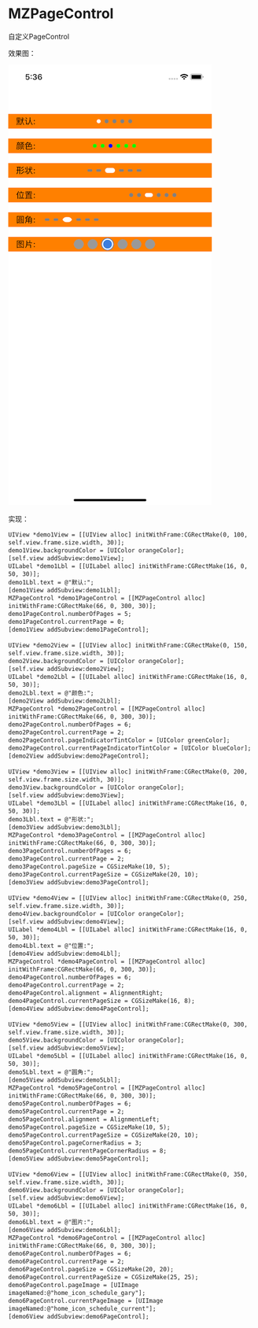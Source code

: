 # MZPageControl
自定义PageControl

效果图：

![image](https://github.com/MrZhou1010/MZPageControl/blob/master/demo.png)

实现：

    UIView *demo1View = [[UIView alloc] initWithFrame:CGRectMake(0, 100, self.view.frame.size.width, 30)];
    demo1View.backgroundColor = [UIColor orangeColor];
    [self.view addSubview:demo1View];
    UILabel *demo1Lbl = [[UILabel alloc] initWithFrame:CGRectMake(16, 0, 50, 30)];
    demo1Lbl.text = @"默认:";
    [demo1View addSubview:demo1Lbl];
    MZPageControl *demo1PageControl = [[MZPageControl alloc] initWithFrame:CGRectMake(66, 0, 300, 30)];
    demo1PageControl.numberOfPages = 5;
    demo1PageControl.currentPage = 0;
    [demo1View addSubview:demo1PageControl];
    
    UIView *demo2View = [[UIView alloc] initWithFrame:CGRectMake(0, 150, self.view.frame.size.width, 30)];
    demo2View.backgroundColor = [UIColor orangeColor];
    [self.view addSubview:demo2View];
    UILabel *demo2Lbl = [[UILabel alloc] initWithFrame:CGRectMake(16, 0, 50, 30)];
    demo2Lbl.text = @"颜色:";
    [demo2View addSubview:demo2Lbl];
    MZPageControl *demo2PageControl = [[MZPageControl alloc] initWithFrame:CGRectMake(66, 0, 300, 30)];
    demo2PageControl.numberOfPages = 6;
    demo2PageControl.currentPage = 2;
    demo2PageControl.pageIndicatorTintColor = [UIColor greenColor];
    demo2PageControl.currentPageIndicatorTintColor = [UIColor blueColor];
    [demo2View addSubview:demo2PageControl];
    
    UIView *demo3View = [[UIView alloc] initWithFrame:CGRectMake(0, 200, self.view.frame.size.width, 30)];
    demo3View.backgroundColor = [UIColor orangeColor];
    [self.view addSubview:demo3View];
    UILabel *demo3Lbl = [[UILabel alloc] initWithFrame:CGRectMake(16, 0, 50, 30)];
    demo3Lbl.text = @"形状:";
    [demo3View addSubview:demo3Lbl];
    MZPageControl *demo3PageControl = [[MZPageControl alloc] initWithFrame:CGRectMake(66, 0, 300, 30)];
    demo3PageControl.numberOfPages = 6;
    demo3PageControl.currentPage = 2;
    demo3PageControl.pageSize = CGSizeMake(10, 5);
    demo3PageControl.currentPageSize = CGSizeMake(20, 10);
    [demo3View addSubview:demo3PageControl];
    
    UIView *demo4View = [[UIView alloc] initWithFrame:CGRectMake(0, 250, self.view.frame.size.width, 30)];
    demo4View.backgroundColor = [UIColor orangeColor];
    [self.view addSubview:demo4View];
    UILabel *demo4Lbl = [[UILabel alloc] initWithFrame:CGRectMake(16, 0, 50, 30)];
    demo4Lbl.text = @"位置:";
    [demo4View addSubview:demo4Lbl];
    MZPageControl *demo4PageControl = [[MZPageControl alloc] initWithFrame:CGRectMake(66, 0, 300, 30)];
    demo4PageControl.numberOfPages = 6;
    demo4PageControl.currentPage = 2;
    demo4PageControl.alignment = AlignmentRight;
    demo4PageControl.currentPageSize = CGSizeMake(16, 8);
    [demo4View addSubview:demo4PageControl];
    
    UIView *demo5View = [[UIView alloc] initWithFrame:CGRectMake(0, 300, self.view.frame.size.width, 30)];
    demo5View.backgroundColor = [UIColor orangeColor];
    [self.view addSubview:demo5View];
    UILabel *demo5Lbl = [[UILabel alloc] initWithFrame:CGRectMake(16, 0, 50, 30)];
    demo5Lbl.text = @"圆角:";
    [demo5View addSubview:demo5Lbl];
    MZPageControl *demo5PageControl = [[MZPageControl alloc] initWithFrame:CGRectMake(66, 0, 300, 30)];
    demo5PageControl.numberOfPages = 6;
    demo5PageControl.currentPage = 2;
    demo5PageControl.alignment = AlignmentLeft;
    demo5PageControl.pageSize = CGSizeMake(10, 5);
    demo5PageControl.currentPageSize = CGSizeMake(20, 10);
    demo5PageControl.pageCornerRadius = 3;
    demo5PageControl.currentPageCornerRadius = 8;
    [demo5View addSubview:demo5PageControl];
    
    UIView *demo6View = [[UIView alloc] initWithFrame:CGRectMake(0, 350, self.view.frame.size.width, 30)];
    demo6View.backgroundColor = [UIColor orangeColor];
    [self.view addSubview:demo6View];
    UILabel *demo6Lbl = [[UILabel alloc] initWithFrame:CGRectMake(16, 0, 50, 30)];
    demo6Lbl.text = @"图片:";
    [demo6View addSubview:demo6Lbl];
    MZPageControl *demo6PageControl = [[MZPageControl alloc] initWithFrame:CGRectMake(66, 0, 300, 30)];
    demo6PageControl.numberOfPages = 6;
    demo6PageControl.currentPage = 2;
    demo6PageControl.pageSize = CGSizeMake(20, 20);
    demo6PageControl.currentPageSize = CGSizeMake(25, 25);
    demo6PageControl.pageImage = [UIImage imageNamed:@"home_icon_schedule_gary"];
    demo6PageControl.currentPageImage = [UIImage imageNamed:@"home_icon_schedule_current"];
    [demo6View addSubview:demo6PageControl];


